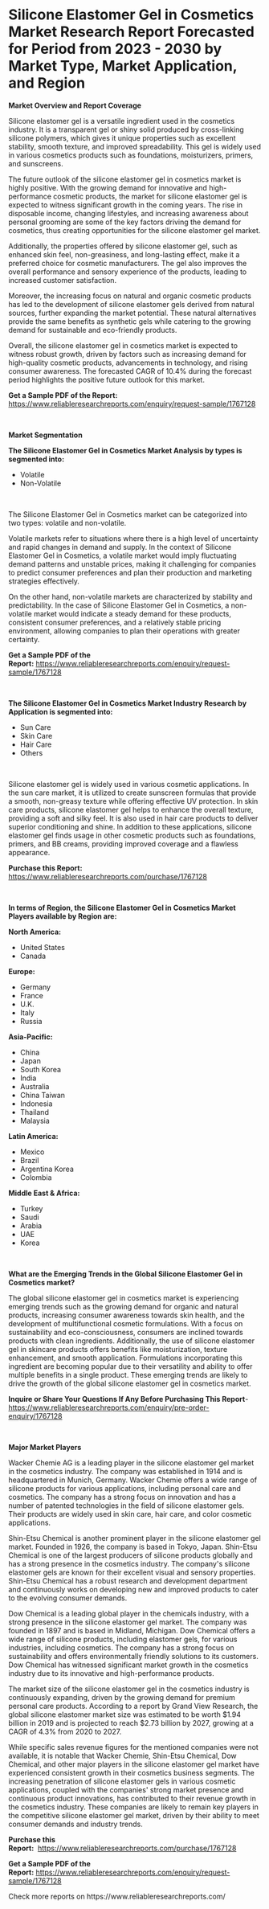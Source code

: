 <p><h1>Silicone Elastomer Gel in Cosmetics Market Research Report Forecasted for Period from 2023 -  2030 by Market Type, Market Application, and Region</h1></p><p><strong>Market Overview and Report Coverage</strong></p>
<p><p>Silicone elastomer gel is a versatile ingredient used in the cosmetics industry. It is a transparent gel or shiny solid produced by cross-linking silicone polymers, which gives it unique properties such as excellent stability, smooth texture, and improved spreadability. This gel is widely used in various cosmetics products such as foundations, moisturizers, primers, and sunscreens.</p><p>The future outlook of the silicone elastomer gel in cosmetics market is highly positive. With the growing demand for innovative and high-performance cosmetic products, the market for silicone elastomer gel is expected to witness significant growth in the coming years. The rise in disposable income, changing lifestyles, and increasing awareness about personal grooming are some of the key factors driving the demand for cosmetics, thus creating opportunities for the silicone elastomer gel market.</p><p>Additionally, the properties offered by silicone elastomer gel, such as enhanced skin feel, non-greasiness, and long-lasting effect, make it a preferred choice for cosmetic manufacturers. The gel also improves the overall performance and sensory experience of the products, leading to increased customer satisfaction.</p><p>Moreover, the increasing focus on natural and organic cosmetic products has led to the development of silicone elastomer gels derived from natural sources, further expanding the market potential. These natural alternatives provide the same benefits as synthetic gels while catering to the growing demand for sustainable and eco-friendly products.</p><p>Overall, the silicone elastomer gel in cosmetics market is expected to witness robust growth, driven by factors such as increasing demand for high-quality cosmetic products, advancements in technology, and rising consumer awareness. The forecasted CAGR of 10.4% during the forecast period highlights the positive future outlook for this market.</p></p>
<p><strong>Get a Sample PDF of the Report:</strong> <a href="https://www.reliableresearchreports.com/enquiry/request-sample/1767128">https://www.reliableresearchreports.com/enquiry/request-sample/1767128</a></p>
<p>&nbsp;</p>
<p><strong>Market Segmentation</strong></p>
<p><strong>The Silicone Elastomer Gel in Cosmetics Market Analysis by types is segmented into:</strong></p>
<p><ul><li>Volatile</li><li>Non-Volatile</li></ul></p>
<p>&nbsp;</p>
<p><p>The Silicone Elastomer Gel in Cosmetics market can be categorized into two types: volatile and non-volatile. </p><p>Volatile markets refer to situations where there is a high level of uncertainty and rapid changes in demand and supply. In the context of Silicone Elastomer Gel in Cosmetics, a volatile market would imply fluctuating demand patterns and unstable prices, making it challenging for companies to predict consumer preferences and plan their production and marketing strategies effectively.</p><p>On the other hand, non-volatile markets are characterized by stability and predictability. In the case of Silicone Elastomer Gel in Cosmetics, a non-volatile market would indicate a steady demand for these products, consistent consumer preferences, and a relatively stable pricing environment, allowing companies to plan their operations with greater certainty.</p></p>
<p><strong>Get a Sample PDF of the Report:</strong>&nbsp;<a href="https://www.reliableresearchreports.com/enquiry/request-sample/1767128">https://www.reliableresearchreports.com/enquiry/request-sample/1767128</a></p>
<p>&nbsp;</p>
<p><strong>The Silicone Elastomer Gel in Cosmetics Market Industry Research by Application is segmented into:</strong></p>
<p><ul><li>Sun Care</li><li>Skin Care</li><li>Hair Care</li><li>Others</li></ul></p>
<p>&nbsp;</p>
<p><p>Silicone elastomer gel is widely used in various cosmetic applications. In the sun care market, it is utilized to create sunscreen formulas that provide a smooth, non-greasy texture while offering effective UV protection. In skin care products, silicone elastomer gel helps to enhance the overall texture, providing a soft and silky feel. It is also used in hair care products to deliver superior conditioning and shine. In addition to these applications, silicone elastomer gel finds usage in other cosmetic products such as foundations, primers, and BB creams, providing improved coverage and a flawless appearance.</p></p>
<p><strong>Purchase this Report:</strong>&nbsp; <a href="https://www.reliableresearchreports.com/purchase/1767128">https://www.reliableresearchreports.com/purchase/1767128</a></p>
<p>&nbsp;</p>
<p><strong>In terms of Region, the Silicone Elastomer Gel in Cosmetics Market Players available by Region are:</strong></p>
<p>
    <p> <strong> North America: </strong>
        <ul>
            <li>United States</li>
            <li>Canada</li>
        </ul>
        </p> 
    <p> <strong> Europe: </strong>
        <ul>
            <li>Germany</li>
            <li>France</li>
            <li>U.K.</li>
            <li>Italy</li>
            <li>Russia</li>
        </ul>
        </p> 
    <p> <strong> Asia-Pacific: </strong>
        <ul>
            <li>China</li>
            <li>Japan</li>
            <li>South Korea</li>
            <li>India</li>
            <li>Australia</li>
            <li>China Taiwan</li>
            <li>Indonesia</li>
            <li>Thailand</li>
            <li>Malaysia</li>
        </ul>
        </p> 
    <p> <strong> Latin America: </strong>
        <ul>
            <li>Mexico</li>
            <li>Brazil</li>
            <li>Argentina Korea</li>
            <li>Colombia</li>
        </ul>
        </p> 
    <p> <strong> Middle East & Africa: </strong>
        <ul>
            <li>Turkey</li>
            <li>Saudi</li>
            <li>Arabia</li>
            <li>UAE</li>
            <li>Korea</li>
        </ul>
    </p>
    </p>
<p>&nbsp;</p>
<p><strong>What are the Emerging Trends in the Global Silicone Elastomer Gel in Cosmetics market?</strong></p>
<p><p>The global silicone elastomer gel in cosmetics market is experiencing emerging trends such as the growing demand for organic and natural products, increasing consumer awareness towards skin health, and the development of multifunctional cosmetic formulations. With a focus on sustainability and eco-consciousness, consumers are inclined towards products with clean ingredients. Additionally, the use of silicone elastomer gel in skincare products offers benefits like moisturization, texture enhancement, and smooth application. Formulations incorporating this ingredient are becoming popular due to their versatility and ability to offer multiple benefits in a single product. These emerging trends are likely to drive the growth of the global silicone elastomer gel in cosmetics market.</p></p>
<p><strong>Inquire or Share Your Questions If Any Before Purchasing This Report</strong>- <a href="https://www.reliableresearchreports.com/enquiry/pre-order-enquiry/1767128">https://www.reliableresearchreports.com/enquiry/pre-order-enquiry/1767128</a></p>
<p>&nbsp;</p>
<p><strong>Major Market Players</strong></p>
<p><p>Wacker Chemie AG is a leading player in the silicone elastomer gel market in the cosmetics industry. The company was established in 1914 and is headquartered in Munich, Germany. Wacker Chemie offers a wide range of silicone products for various applications, including personal care and cosmetics. The company has a strong focus on innovation and has a number of patented technologies in the field of silicone elastomer gels. Their products are widely used in skin care, hair care, and color cosmetic applications.</p><p>Shin-Etsu Chemical is another prominent player in the silicone elastomer gel market. Founded in 1926, the company is based in Tokyo, Japan. Shin-Etsu Chemical is one of the largest producers of silicone products globally and has a strong presence in the cosmetics industry. The company's silicone elastomer gels are known for their excellent visual and sensory properties. Shin-Etsu Chemical has a robust research and development department and continuously works on developing new and improved products to cater to the evolving consumer demands.</p><p>Dow Chemical is a leading global player in the chemicals industry, with a strong presence in the silicone elastomer gel market. The company was founded in 1897 and is based in Midland, Michigan. Dow Chemical offers a wide range of silicone products, including elastomer gels, for various industries, including cosmetics. The company has a strong focus on sustainability and offers environmentally friendly solutions to its customers. Dow Chemical has witnessed significant market growth in the cosmetics industry due to its innovative and high-performance products.</p><p>The market size of the silicone elastomer gel in the cosmetics industry is continuously expanding, driven by the growing demand for premium personal care products. According to a report by Grand View Research, the global silicone elastomer market size was estimated to be worth $1.94 billion in 2019 and is projected to reach $2.73 billion by 2027, growing at a CAGR of 4.3% from 2020 to 2027.</p><p>While specific sales revenue figures for the mentioned companies were not available, it is notable that Wacker Chemie, Shin-Etsu Chemical, Dow Chemical, and other major players in the silicone elastomer gel market have experienced consistent growth in their cosmetics business segments. The increasing penetration of silicone elastomer gels in various cosmetic applications, coupled with the companies' strong market presence and continuous product innovations, has contributed to their revenue growth in the cosmetics industry. These companies are likely to remain key players in the competitive silicone elastomer gel market, driven by their ability to meet consumer demands and industry trends.</p></p>
<p><strong>Purchase this Report:</strong>&nbsp;&nbsp;<a href="https://www.reliableresearchreports.com/purchase/1767128">https://www.reliableresearchreports.com/purchase/1767128</a></p>
<p></p>
<p><strong>Get a Sample PDF of the Report:</strong>&nbsp;<a href="https://www.reliableresearchreports.com/enquiry/request-sample/1767128">https://www.reliableresearchreports.com/enquiry/request-sample/1767128</a></p>
<p>Check more reports on https://www.reliableresearchreports.com/</p>